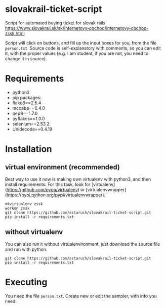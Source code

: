 # slovakrail-ticket-script
Script for automated buying ticket for slovak rails https://www.slovakrail.sk/sk/internetovy-obchod/internetovy-obchod-zssk.html

Script will click on buttons, and fill up the input boxes for you, from the file `person.txt`. Source code is self-explanatory with comments, so you can edit it, with the proper values (e.g. I am student, if you are not, you need to change it in source).

# Requirements
- python3
- pip packages:
- flake8==2.5.4
- mccabe==0.4.0
- pep8==1.7.0
- pyflakes==1.0.0
- selenium==2.53.2
- Unidecode==0.4.19

# Installation
## virtual environment (recommended)
Best way to use it now is making own virtualenv with python3, and then install requirements. For this task, look for [virtualenv] (https://github.com/pypa/virtualenv) or [virtualenvwrapper] (https://pypi.python.org/pypi/virtualenvwrapper).
```
mkvirtualenv zssk
workon zssk
git clone https://github.com/astaruch/slovakrail-ticket-script.git
pip install -r requirements.txt
```

## without virtualenv
You can also run it without virtualenvironment, just download the source file and run with python.

```
git clone https://github.com/astaruch/slovakrail-ticket-script.git
pip install -r requirements.txt
```

# Executing
You need the file `person.txt`. Create new or edit the sampler, with info you need.
